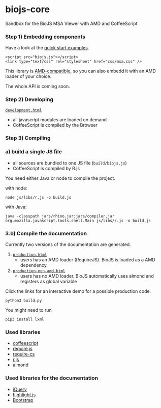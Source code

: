 biojs-core
==========

Sandbox for the BioJS MSA Viewer with AMD and CoffeeScript

### Step 1) Embedding components

Have a look at the [quick start examples](#).

```
<script src="biojs.js"></script>
<link type="text/css" rel="stylesheet" href="css/msa.css" />
```

This library is [AMD-compatible](#), so you can also embedd it with an AMD loader of your choice.

The whole API is coming soon.

### Step 2) Developing 

[`development.html`](https://cdn.rawgit.com/greenify/biojs-msa-amd/master/development.html)

* all javascript modules are loaded on demand
* CoffeeScript is compiled by the Browser


### Step 3) Compiling


### a) build a single JS file

* all sources are bundled to one JS file (`build/biojs.js`)
* CoffeeScript is compiled by R.js

You need either Java or node to compile the project.

with node:
```
node js/libs/r.js -o build.js
```

with Java:
```
java -classpath jars/rhino.jar:jars/compiler.jar org.mozilla.javascript.tools.shell.Main js/libs/r.js -o build.js
```

### 3.b) Compile the documentation

Currently two versions of the documentation are generated.

1) [`production.html`](#)
      * users has an AMD loader (RequireJS). BioJS is loaded as a AMD dependency.
2) [`production-non-amd.html`](#)
      * users has no AMD loader. BioJS automatically uses almond and registers as global variable

Click the links for an interactive demo for a possible production code.


```
python3 build.py
```

You might need to run
```
pip3 install lxml 
```

### Used libraries

* [coffeescript](https://github.com/jashkenas/coffee-script)
* [require.js](https://github.com/jrburke/requirejs)
* [require-cs](https://raw.githubusercontent.com/jrburke/require-cs/latest/cs.js)
* [r.js](https://github.com/jrburke/r.js/)
* [almond](https://github.com/jrburke/almond)

### Used libraries for the documentation

* [jQuery](https://jquery.com/)
* [highlight.js](http://highlightjs.org/)
* [Bootstrap](http://getbootstrap.com)
